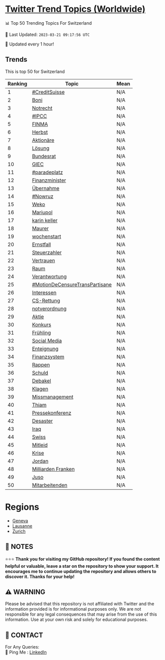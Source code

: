 [Twitter Trend Topics (Worldwide)](https://github.com/ErcinDedeoglu/Twitter-Trend-Topics)
==========


📊 Top 50 Trending Topics For Switzerland

📆 Last Updated: `2023-03-21 09:17:56 UTC`

🔧 Updated every 1 hour!


## Trends

This is top 50 for Switzerland

| Ranking | Topic | Mean |
| ------- | ------------ | ------------ |
| 1 | [#CreditSuisse](http://twitter.com/search?q=%23CreditSuisse) | N/A |
| 2 | [Boni](http://twitter.com/search?q=Boni) | N/A |
| 3 | [Notrecht](http://twitter.com/search?q=Notrecht) | N/A |
| 4 | [#IPCC](http://twitter.com/search?q=%23IPCC) | N/A |
| 5 | [FINMA](http://twitter.com/search?q=FINMA) | N/A |
| 6 | [Herbst](http://twitter.com/search?q=Herbst) | N/A |
| 7 | [Aktionäre](http://twitter.com/search?q=Aktion%c3%a4re) | N/A |
| 8 | [Lösung](http://twitter.com/search?q=L%c3%b6sung) | N/A |
| 9 | [Bundesrat](http://twitter.com/search?q=Bundesrat) | N/A |
| 10 | [GIEC](http://twitter.com/search?q=GIEC) | N/A |
| 11 | [#paradeplatz](http://twitter.com/search?q=%23paradeplatz) | N/A |
| 12 | [Finanzminister](http://twitter.com/search?q=Finanzminister) | N/A |
| 13 | [Übernahme](http://twitter.com/search?q=%c3%9cbernahme) | N/A |
| 14 | [#Nowruz](http://twitter.com/search?q=%23Nowruz) | N/A |
| 15 | [Weko](http://twitter.com/search?q=Weko) | N/A |
| 16 | [Mariupol](http://twitter.com/search?q=Mariupol) | N/A |
| 17 | [karin keller](http://twitter.com/search?q=karin+keller) | N/A |
| 18 | [Maurer](http://twitter.com/search?q=Maurer) | N/A |
| 19 | [wochenstart](http://twitter.com/search?q=wochenstart) | N/A |
| 20 | [Ernstfall](http://twitter.com/search?q=Ernstfall) | N/A |
| 21 | [Steuerzahler](http://twitter.com/search?q=Steuerzahler) | N/A |
| 22 | [Vertrauen](http://twitter.com/search?q=Vertrauen) | N/A |
| 23 | [Raum](http://twitter.com/search?q=Raum) | N/A |
| 24 | [Verantwortung](http://twitter.com/search?q=Verantwortung) | N/A |
| 25 | [#MotionDeCensureTransPartisane](http://twitter.com/search?q=%23MotionDeCensureTransPartisane) | N/A |
| 26 | [Interessen](http://twitter.com/search?q=Interessen) | N/A |
| 27 | [CS-Rettung](http://twitter.com/search?q=CS-Rettung) | N/A |
| 28 | [notverordnung](http://twitter.com/search?q=notverordnung) | N/A |
| 29 | [Aktie](http://twitter.com/search?q=Aktie) | N/A |
| 30 | [Konkurs](http://twitter.com/search?q=Konkurs) | N/A |
| 31 | [Frühling](http://twitter.com/search?q=Fr%c3%bchling) | N/A |
| 32 | [Social Media](http://twitter.com/search?q=Social+Media) | N/A |
| 33 | [Enteignung](http://twitter.com/search?q=Enteignung) | N/A |
| 34 | [Finanzsystem](http://twitter.com/search?q=Finanzsystem) | N/A |
| 35 | [Rappen](http://twitter.com/search?q=Rappen) | N/A |
| 36 | [Schuld](http://twitter.com/search?q=Schuld) | N/A |
| 37 | [Debakel](http://twitter.com/search?q=Debakel) | N/A |
| 38 | [Klagen](http://twitter.com/search?q=Klagen) | N/A |
| 39 | [Missmanagement](http://twitter.com/search?q=Missmanagement) | N/A |
| 40 | [Thiam](http://twitter.com/search?q=Thiam) | N/A |
| 41 | [Pressekonferenz](http://twitter.com/search?q=Pressekonferenz) | N/A |
| 42 | [Desaster](http://twitter.com/search?q=Desaster) | N/A |
| 43 | [Iraq](http://twitter.com/search?q=Iraq) | N/A |
| 44 | [Swiss](http://twitter.com/search?q=Swiss) | N/A |
| 45 | [Mitleid](http://twitter.com/search?q=Mitleid) | N/A |
| 46 | [Krise](http://twitter.com/search?q=Krise) | N/A |
| 47 | [Jordan](http://twitter.com/search?q=Jordan) | N/A |
| 48 | [Milliarden Franken](http://twitter.com/search?q=Milliarden+Franken) | N/A |
| 49 | [Juso](http://twitter.com/search?q=Juso) | N/A |
| 50 | [Mitarbeitenden](http://twitter.com/search?q=Mitarbeitenden) | N/A |



# Regions

* [Geneva](</Switzerland/Geneva.md>)
* [Lausanne](</Switzerland/Lausanne.md>)
* [Zurich](</Switzerland/Zurich.md>)



## 📝 NOTES

⭐⭐⭐ **Thank you for visiting my GitHub repository! If you found the content helpful or valuable, leave a star on the repository to show your support. It encourages me to continue updating the repository and allows others to discover it. Thanks for your help!**


## ⚠️ WARNING

Please be advised that this repository is not affiliated with Twitter and the information provided is for informational purposes only. We are not responsible for any legal consequences that may arise from the use of this information. Use at your own risk and solely for educational purposes.


## 📨 CONTACT

 For Any Queries:  
            🏓 Ping Me : [LinkedIn](https://www.linkedin.com/in/ercindedeoglu/)
